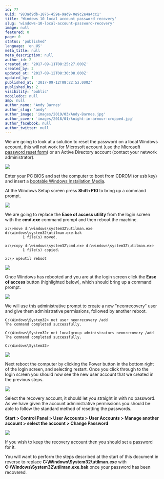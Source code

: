 ```yaml
---
id: 77
uuid: '983ad9db-1876-459e-9ad9-0e9c2e4a4cc1'
title: 'Windows 10 local account password recovery'
slug: 'windows-10-local-account-password-recovery'
image: null
featured: 0
page: 0
status: 'published'
language: 'en_US'
meta_title: null
meta_description: null
author_id: 2
created_at: '2017-09-11T08:25:27.000Z'
created_by: 2
updated_at: '2017-09-12T08:30:08.000Z'
updated_by: 1
published_at: '2017-09-12T08:22:52.000Z'
published_by: 2
visibility: 'public'
mobiledoc: null
amp: null
author_name: 'Andy Barnes'
author_slug: 'andy'
author_image: 'images/2019/03/Andy-Barnes.jpg'
author_cover: 'images/2018/01/knight-in-armour-cropped.jpg'
author_facebook: null
author_twitter: null
---
```


We are going to look at a solution to reset the password on a local Windows account, this will not work for Microsoft account (use the [Microsoft password reset form](https://account.live.com/password/reset)) or an Active Directory account (contact your network administrator).

![](images/2017/09/password-incorrect.png)

Enter your PC BIOS and set the computer to boot from CDROM (or usb key) and insert a [bootable Windows Installation Media](http://windowsiso.net/windows-10-iso/windows-10-creators-update-1703-download-build-15063/).

At the Windows Setup screen press **Shift+F10** to bring up a command prompt.

![](images/2017/09/cmd-1.png)

We are going to replace the **Ease of access utility** from the login screen with the **cmd.exe** command prompt and then reboot the machine.

```
x:\>move d:\windows\system32\utilman.exe d:\windows\system32\utilman.exe.bak
        1 file(s) moved.

x:\>copy d:\windows\system32\cmd.exe d:\windows\system32\utilman.exe
        1 file(s) copied.

x:\> wpeutil reboot
```

![](images/2017/09/move-and-replace.png)

Once Windows has rebooted and you are at the login screen click the **Ease of access** button (highlighted below), which should bring up a command prompt.

![](images/2017/09/ease-of-access.png)

We will use this administrative prompt to create a new "neonrecovery" user and give them administrative permissions, followed by another reboot.

```
C:\Windows\System32> net user neonrecovery /add
The command completed successfully.

C:\Windows\System32> net localgroup administrators neonrecovery /add
The command completed successfully.

C:\Windows\System32>
```

![](images/2017/09/add-admin-user-1.png)

Next reboot the computer by clicking the Power button in the bottom right of the login screen, and selecting restart. Once you click through to the login screen you should now see the new user account that we created in the previous steps.

![](images/2017/09/neonrecovery.png)

Select the recovery account, it should let you straight in with no password. As we have given the account administrative permissions you should be able to follow the standard method of resetting the passwords.

**Start > Control Panel > User Accounts > User Accounts > Manage another account > select the account > Change Password**

![](images/2017/09/change-password.png)

If you wish to keep the recovery account then you should set a password for it.

You will want to perform the steps described at the start of this document in reverse to replace **C:\Windows\System32\utilman.exe** with **C:\Windows\System32\utilman.exe.bak** once your password has been recovered.
